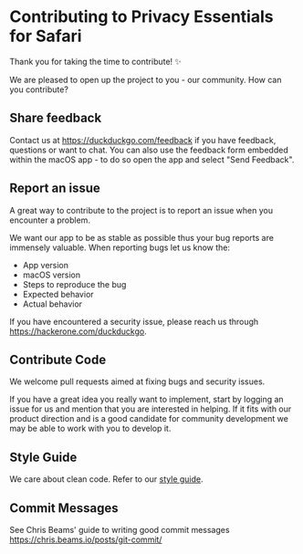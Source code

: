 # Contributing to Privacy Essentials for Safari

Thank you for taking the time to contribute! :sparkles:

We are pleased to open up the project to you - our community. How can you contribute?

## Share feedback
Contact us at https://duckduckgo.com/feedback if you have feedback, questions or want to chat.  You can also use the feedback form embedded within the macOS app - to do so open the app and select "Send Feedback".

## Report an issue
A great way to contribute to the project is to report an issue when you encounter a problem.

We want our app to be as stable as possible thus your bug reports are immensely valuable. When reporting bugs let us know the:
* App version
* macOS version
* Steps to reproduce the bug
* Expected behavior
* Actual behavior

If you have encountered a security issue, please reach us through https://hackerone.com/duckduckgo.

## Contribute Code
We welcome pull requests aimed at fixing bugs and security issues. 

If you have a great idea you really want to implement, start by logging an issue for us and mention that you are interested in helping. If it fits with our product direction and is a good candidate for community development we may be able to work with you to develop it.

## Style Guide
We care about clean code. Refer to our [style guide](styleguide/STYLEGUIDE.md).

## Commit Messages
See Chris Beams' guide to writing good commit messages https://chris.beams.io/posts/git-commit/
